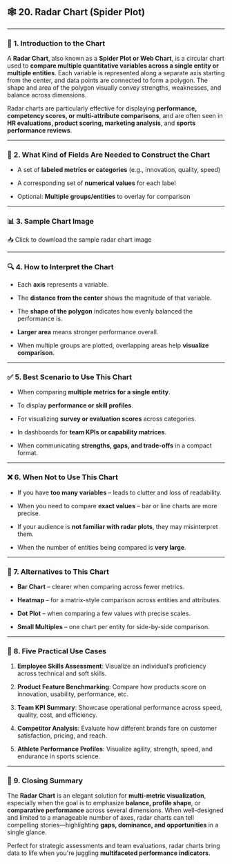 ## 🕸️ **20. Radar Chart (Spider Plot)**

---

### 📘 **1. Introduction to the Chart**

A **Radar Chart**, also known as a **Spider Plot or Web Chart**, is a circular chart used to **compare multiple quantitative variables across a single entity or multiple entities**. Each variable is represented along a separate axis starting from the center, and data points are connected to form a polygon. The shape and area of the polygon visually convey strengths, weaknesses, and balance across dimensions.

Radar charts are particularly effective for displaying **performance, competency scores, or multi-attribute comparisons**, and are often seen in **HR evaluations, product scoring, marketing analysis**, and **sports performance reviews**.

---

### 🧾 **2. What Kind of Fields Are Needed to Construct the Chart**

- A set of **labeled metrics or categories** (e.g., innovation, quality, speed)

- A corresponding set of **numerical values** for each label

- Optional: **Multiple groups/entities** to overlay for comparison

---

### 📊 **3. Sample Chart Image**

📥 Click to download the sample radar chart image

---

### 🔍 **4. How to Interpret the Chart**

- Each **axis** represents a variable.

- The **distance from the center** shows the magnitude of that variable.

- The **shape of the polygon** indicates how evenly balanced the performance is.

- **Larger area** means stronger performance overall.

- When multiple groups are plotted, overlapping areas help **visualize comparison**.

---

### ✅ **5. Best Scenario to Use This Chart**

- When comparing **multiple metrics for a single entity**.

- To display **performance or skill profiles**.

- For visualizing **survey or evaluation scores** across categories.

- In dashboards for **team KPIs or capability matrices**.

- When communicating **strengths, gaps, and trade-offs** in a compact format.

---

### ❌ **6. When Not to Use This Chart**

- If you have **too many variables** – leads to clutter and loss of readability.

- When you need to compare **exact values** – bar or line charts are more precise.

- If your audience is **not familiar with radar plots**, they may misinterpret them.

- When the number of entities being compared is **very large**.

---

### 🔄 **7. Alternatives to This Chart**

- **Bar Chart** – clearer when comparing across fewer metrics.

- **Heatmap** – for a matrix-style comparison across entities and attributes.

- **Dot Plot** – when comparing a few values with precise scales.

- **Small Multiples** – one chart per entity for side-by-side comparison.

---

### 💼 **8. Five Practical Use Cases**

1. **Employee Skills Assessment**: Visualize an individual’s proficiency across technical and soft skills.

2. **Product Feature Benchmarking**: Compare how products score on innovation, usability, performance, etc.

3. **Team KPI Summary**: Showcase operational performance across speed, quality, cost, and efficiency.

4. **Competitor Analysis**: Evaluate how different brands fare on customer satisfaction, pricing, and reach.

5. **Athlete Performance Profiles**: Visualize agility, strength, speed, and endurance in sports science.

---

### 🧾 **9. Closing Summary**

The **Radar Chart** is an elegant solution for **multi-metric visualization**, especially when the goal is to emphasize **balance, profile shape**, or **comparative performance** across several dimensions. When well-designed and limited to a manageable number of axes, radar charts can tell compelling stories—highlighting **gaps, dominance, and opportunities** in a single glance.

Perfect for strategic assessments and team evaluations, radar charts bring data to life when you're juggling **multifaceted performance indicators**.


